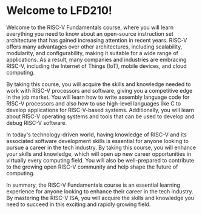 # Welcome to LFD210!

Welcome to the RISC-V Fundamentals course, where you will learn everything you need to know about an open-source instruction set architecture that has gained increasing attention in recent years. RISC-V offers many advantages over other architectures, including scalability, modularity, and configurability, making it suitable for a wide range of applications. As a result, many companies and industries are embracing RISC-V, including the Internet of Things (IoT), mobile devices, and cloud computing.

By taking this course, you will acquire the skills and knowledge needed to work with RISC-V processors and software, giving you a competitive edge in the job market. You will learn how to write assembly language code for RISC-V processors and also how to use high-level languages like C to develop applications for RISC-V-based systems. Additionally, you will learn about RISC-V operating systems and tools that can be used to develop and debug RISC-V software.

In today's technology-driven world, having knowledge of RISC-V and its associated software development skills is essential for anyone looking to pursue a career in the tech industry. By taking this course, you will enhance your skills and knowledge, which will open up new career opportunities in virtually every computing field. You will also be well-prepared to contribute to the growing open RISC-V community and help shape the future of computing.

In summary, the RISC-V Fundamentals course is an essential learning experience for anyone looking to enhance their career in the tech industry. By mastering the RISC-V ISA, you will acquire the skills and knowledge you need to succeed in this exciting and rapidly growing field.
